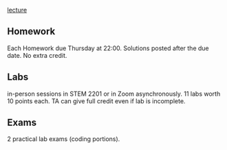 [lecture](https://cse232-msu.github.io/CSE232/lectures/week00.html)

## Homework

Each Homework due Thursday at 22:00.
Solutions posted after the due date.
No extra credit.

## Labs

in-person sessions in STEM 2201 or in Zoom asynchronously. 
11 labs worth 10 points each.
TA can give full credit even if lab is incomplete.

## Exams 

2 practical lab exams (coding portions). 


